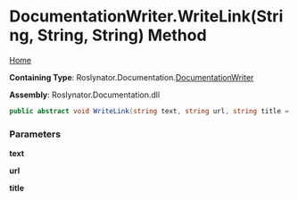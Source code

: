 <a name="_top"></a>

# DocumentationWriter\.WriteLink\(String, String, String\) Method

[Home](../../../../README.md#_top)

**Containing Type**: Roslynator\.Documentation\.[DocumentationWriter](../README.md#_top)

**Assembly**: Roslynator\.Documentation\.dll

```csharp
public abstract void WriteLink(string text, string url, string title = null)
```

### Parameters

**text**

**url**

**title**